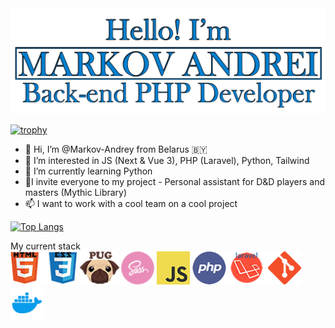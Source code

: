 <img src="https://github.com/Markov-Andrey/Markov-Andrey/blob/main/1231312.png" width="670">

[![trophy](https://github-profile-trophy.vercel.app/?username=Markov-Andrey&theme=onedark)](https://github.com/ryo-ma/github-profile-trophy)


- 👋 Hi, I’m @Markov-Andrey from Belarus 🇧🇾
- 👀 I’m interested in JS (Next & Vue 3), PHP (Laravel), Python,  Tailwind
- 🌱 I’m currently learning Python
- 💞️I invite everyone to my project - Personal assistant for D&D players and masters (Mythic Library)
- 📫 I want to work with a cool team on a cool project


[![Top Langs](https://github-readme-stats.vercel.app/api/top-langs/?username=Markov-Andrey)](https://github.com/anuraghazra/github-readme-stats)

My current stack <br>
<img src="https://github.com/Markov-Andrey/Markov-Andrey/blob/main/HTMLCSS.png" height="53">
<img src="https://github.com/Markov-Andrey/Markov-Andrey/blob/main/Pug.png" height="53">
<img src="https://github.com/Markov-Andrey/Markov-Andrey/blob/main/SASS.png" height="53">
<img src="https://github.com/Markov-Andrey/Markov-Andrey/blob/main/JS.png" height="53">
<img src="https://github.com/Markov-Andrey/Markov-Andrey/blob/main/PHP.png" height="53">
<img src="https://github.com/Markov-Andrey/Markov-Andrey/blob/main/Laravel.png" height="53">
<img src="https://github.com/Markov-Andrey/Markov-Andrey/blob/main/GITHUB.png" height="53">
<img src="https://github.com/Markov-Andrey/Markov-Andrey/blob/main/docker.png" height="53">
